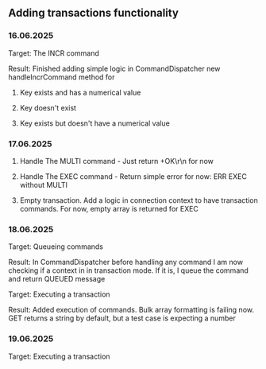## Adding transactions functionality

### 16.06.2025
Target: The INCR command

Result: Finished adding simple logic in CommandDispatcher new handleIncrCommand method for 

1) Key exists and has a numerical value

2) Key doesn't exist

3) Key exists but doesn't have a numerical value

### 17.06.2025
1) Handle The MULTI command - Just return +OK\r\n for now

2) Handle The EXEC command - Return simple error for now: ERR EXEC without MULTI

3) Empty transaction. Add a logic in connection context to have transaction commands. For now, empty array is returned for EXEC

### 18.06.2025
Target: Queueing commands

Result: In CommandDispatcher before handling any command I am now checking if a context in in transaction mode. If it is, I queue the command and return QUEUED message

Target: Executing a transaction

Result: Added execution of commands. Bulk array formatting is failing now. GET returns a string by default, but a test case is expecting a number

### 19.06.2025
Target: Executing a transaction


